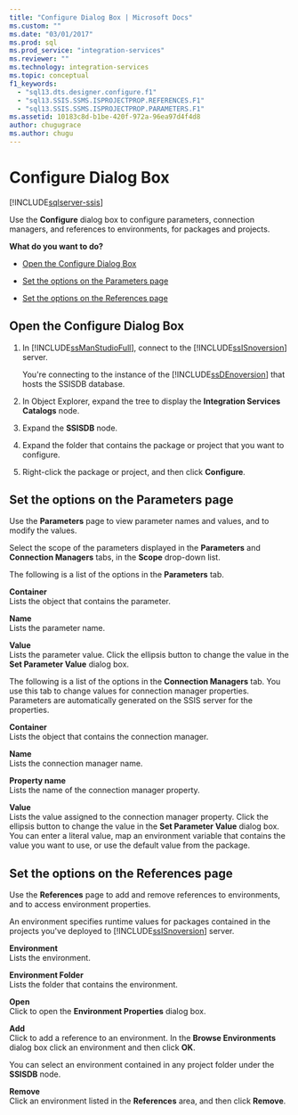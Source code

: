 ```yaml
---
title: "Configure Dialog Box | Microsoft Docs"
ms.custom: ""
ms.date: "03/01/2017"
ms.prod: sql
ms.prod_service: "integration-services"
ms.reviewer: ""
ms.technology: integration-services
ms.topic: conceptual
f1_keywords: 
  - "sql13.dts.designer.configure.f1"
  - "sql13.SSIS.SSMS.ISPROJECTPROP.REFERENCES.F1"
  - "sql13.SSIS.SSMS.ISPROJECTPROP.PARAMETERS.F1"
ms.assetid: 10183c8d-b1be-420f-972a-96ea97d4f4d8
author: chugugrace
ms.author: chugu
---
```

# Configure Dialog Box

[!INCLUDE[sqlserver-ssis](../../includes/applies-to-version/sqlserver-ssis.md)]


  Use the **Configure** dialog box to configure parameters, connection managers, and references to environments, for packages and projects.  
  
 **What do you want to do?**  
  
-   [Open the Configure Dialog Box](#open_dialog)  
  
-   [Set the options on the Parameters page](#parameter)  
  
-   [Set the options on the References page](#references)  
  
##  <a name="open_dialog"></a> Open the Configure Dialog Box  
  
1.  In [!INCLUDE[ssManStudioFull](../../includes/ssmanstudiofull-md.md)], connect to the [!INCLUDE[ssISnoversion](../../includes/ssisnoversion-md.md)] server.  
  
     You're connecting to the instance of the [!INCLUDE[ssDEnoversion](../../includes/ssdenoversion-md.md)] that hosts the SSISDB database.  
  
2.  In Object Explorer, expand the tree to display the **Integration Services Catalogs** node.  
  
3.  Expand the **SSISDB** node.  
  
4.  Expand the folder that contains the package or project that you want to configure.  
  
5.  Right-click the package or project, and then click **Configure**.  
  
##  <a name="parameter"></a> Set the options on the Parameters page  
 Use the **Parameters** page to view parameter names and values, and to modify the values.  
  
 Select the scope of the parameters displayed in the **Parameters** and **Connection Managers** tabs, in the **Scope** drop-down list.  
  
 The following is a list of the options in the **Parameters** tab.  
  
 **Container**  
 Lists the object that contains the parameter.  
  
 **Name**  
 Lists the parameter name.  
  
 **Value**  
 Lists the parameter value. Click the ellipsis button to change the value in the **Set Parameter Value** dialog box.  
  
 The following is a list of the options in the **Connection Managers** tab. You use this tab to change values for connection manager properties. Parameters are automatically generated on the SSIS server for the properties.  
  
 **Container**  
 Lists the object that contains the connection manager.  
  
 **Name**  
 Lists the connection manager name.  
  
 **Property name**  
 Lists the name of the connection manager property.  
  
 **Value**  
 Lists the value assigned to the connection manager property. Click the ellipsis button to change the value in the **Set Parameter Value** dialog box. You can enter a literal value, map an environment variable that contains the value you want to use, or use the default value from the package.  
  
##  <a name="references"></a> Set the options on the References page  
 Use the **References** page to add and remove references to environments, and to access environment properties.  
  
 An environment specifies runtime values for packages contained in the projects you've deployed to [!INCLUDE[ssISnoversion](../../includes/ssisnoversion-md.md)] server.  
  
 **Environment**  
 Lists the environment.  
  
 **Environment Folder**  
 Lists the folder that contains the environment.  
  
 **Open**  
 Click to open the **Environment Properties** dialog box.  
  
 **Add**  
 Click to add a reference to an environment. In the **Browse Environments** dialog box click an environment and then click **OK**.  
  
 You can select an environment contained in any project folder under the **SSISDB** node.  
  
 **Remove**  
 Click an environment listed in the **References** area, and then click **Remove**.  
  
  
